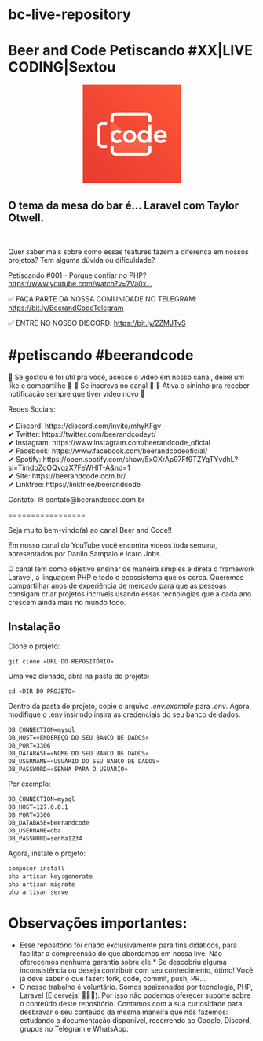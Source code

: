 # bc-live-repository
# Beer and Code Petiscando #XX|LIVE CODING|Sextou
<div align="center">
	<img  width="200" height="200" src="./beer_and_code.png" alt="Awesome Beer & Code">
</div>

## O tema da mesa do bar é...  Laravel com Taylor Otwell.

<br/>

Quer saber mais sobre como essas features fazem a diferença em nossos projetos? Tem alguma dúvida ou dificuldade?

Petiscando #001​ - Porque confiar no PHP? https://www.youtube.com/watch?v=7Va0x...​

✅ FAÇA PARTE DA NOSSA COMUNIDADE NO TELEGRAM: https://bit.ly/BeerandCodeTelegram​

✅ ENTRE NO NOSSO DISCORD: https://bit.ly/2ZMJTvS​

#petiscando​ #beerandcode​
=================
🍻 Se gostou e foi útil pra você, acesse o vídeo em nosso canal, deixe um like e compartilhe 🍻
🍻 Se inscreva no canal 🍻
🍻 Ativa o sininho pra receber notificação sempre que tiver vídeo novo 🍻

<p>
Redes Sociais:
<br/><br/>
✔ Discord: https://discord.com/invite/mhyKFgv
<br/>
✔ Twitter: https://twitter.com/beerandcodeyt/
<br/>
✔ Instagram: https://www.instagram.com/beerandcode_oficial
<br/>
✔ Facebook: https://www.facebook.com/beerandcodeoficial/
<br/>
✔ Spotify: https://open.spotify.com/show/5xGXrAp97Ff9TZYgTYvdhL?si=TimdoZoOQvqzX7FeWHlT-A&nd=1
​<br/>
✔ Site: https://beerandcode.com.br/ 
<br/>
✔ Linktree: https://linktr.ee/beerandcode​
<br/>
</p>
Contato:
✉ contato@beerandcode.com.br

=================

Seja muito bem-vindo(a) ao canal Beer and Code!!

Em nosso canal do YouTube você encontra vídeos toda semana, apresentados por Danilo Sampaio e Icaro Jobs.

O canal tem como objetivo ensinar de maneira simples e direta o framework Laravel, a linguagem PHP e todo o ecossistema que os cerca. Queremos compartilhar anos de experiência de mercado para que as pessoas consigam criar projetos incríveis usando essas tecnologias que a cada ano crescem ainda mais no mundo todo.

## Instalação

Clone o projeto:

```
git clone «URL DO REPOSITÓRIO»
```

Uma vez clonado, abra na pasta do projeto:

```
cd «DIR DO PROJETO»
```

Dentro da pasta do projeto, copie o arquivo *.env.example* para *.env*.
Agora, modifique o .env insirindo insira as credenciais do seu banco de dados.

```
DB_CONNECTION=mysql
DB_HOST=«ENDEREÇO DO SEU BANCO DE DADOS»
DB_PORT=3306
DB_DATABASE=«NOME DO SEU BANCO DE DADOS»
DB_USERNAME=«USUÁRIO DO SEU BANCO DE DADOS»
DB_PASSWORD=«SENHA PARA O USUÁRIO»
```

Por exemplo:
```
DB_CONNECTION=mysql
DB_HOST=127.0.0.1
DB_PORT=3306
DB_DATABASE=beerandcode
DB_USERNAME=dba
DB_PASSWORD=senha1234
```

Agora, instale o projeto:

```
composer install
php artisan key:generate
php artisan migrate
php artisan serve
```




# Observações importantes:
* Esse repositório foi criado exclusivamente para fins didáticos, para facilitar a compreensão do que abordamos em nossa live.  Não oferecemos nenhuma garantia sobre ele.* Se descobriu alguma inconsistência ou deseja contribuir com seu conhecimento, ótimo!  Você já deve saber o que fazer: fork, code, commit, push, PR...
* O nosso trabalho é voluntário.  Somos apaixonados por tecnologia, PHP, Laravel (E cerveja! 🍻🍻🍻). Por isso não podemos oferecer suporte sobre o conteúdo deste repositório. Contamos com a sua curiosidade para desbravar o seu conteúdo da mesma maneira que nós fazemos: estudando a documentação disponível, recorrendo ao Google, Discord, grupos no Telegram e WhatsApp.
